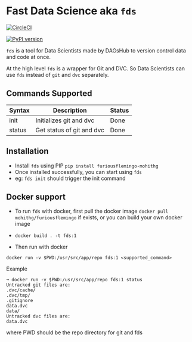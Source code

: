 # Fast Data Science aka `fds`

[![CircleCI](https://circleci.com/gh/mohithg/furious-flemingo.svg?style=svg)](https://app.circleci.com/pipelines/github/mohithg/furious-flemingo)

[![PyPI version](https://badge.fury.io/py/furiousflemingo-mohithg.svg)](https://badge.fury.io/py/furiousflemingo-mohithg)

`fds` is a tool for Data Scientists made by DAGsHub to version control
data and code at once.

At the high level `fds` is a wrapper for Git and DVC. So Data Scientists
can use `fds` instead of `git` and `dvc` separately.

## Commands Supported

| Syntax | Description               | Status      |
|--------|---------------------------|-------------|
| init   | Initializes git and dvc   | Done        |
| status | Get status of git and dvc | Done        |

## Installation

- Install `fds` using PIP `pip install furiousflemingo-mohithg`
- Once installed successfully, you can start using `fds`
- eg: `fds init` should trigger the init command

## Docker support

- To run `fds` with docker, first pull the docker image
`docker pull mohithg/furiousflemingo` if exists, or you can build your own docker image
- `docker build . -t fds:1`

- Then run with docker
```
docker run -v $PWD:/usr/src/app/repo fds:1 <supported_command>
```

Example

```
➜ docker run -v $PWD:/usr/src/app/repo fds:1 status
Untracked git files are:
.dvc/cache/
.dvc/tmp/
.gitignore
data.dvc
data/
Untracked dvc files are:
data.dvc
```
where PWD should be the repo directory for git and fds
